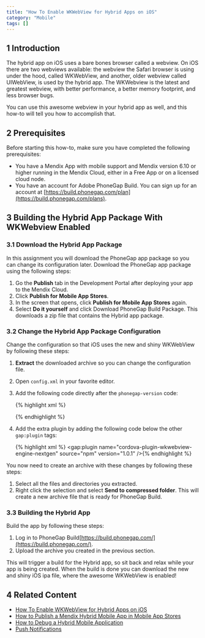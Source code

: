 ```yaml
---
title: "How To Enable WKWebView for Hybrid Apps on iOS"
category: "Mobile"
tags: []
---
```


## 1 Introduction

The hybrid app on iOS uses a bare bones browser called a webview. On iOS there are two webviews
available: the webview the Safari browser is using under the hood, called WKWebView, and another,
older webview called UIWebView, is used by the hybrid app. The WKWebview is the latest and greatest
webview, with better performance, a better memory footprint, and less browser bugs.

You can use this awesome webview in your hybrid app as well, and this how-to will tell you how to
accomplish that.

## 2 Prerequisites

Before starting this how-to, make sure you have completed the following prerequisites:

* You have a Mendix App with mobile support and Mendix version 6.10 or higher running in the Mendix Cloud, either in a Free App or on a licensed cloud node.
* You have an account for Adobe PhoneGap Build. You can sign up for an account at [https://build.phonegap.com/plan](https://build.phonegap.com/plans).

## 3 Building the Hybrid App Package With WKWebview Enabled

### 3.1 Download the Hybrid App Package
In this assignment you will download the PhoneGap app package so you can change its configuration later. Download the PhoneGap app package using the following steps:

1. Go the **Publish** tab in the Development Portal after deploying your app to the Mendix Cloud.
2. Click **Publish for Mobile App Stores**.
3. In the screen that opens, click **Publish for Mobile App Stores** again.
4. Select **Do it yourself** and click Download PhoneGap Build Package. This downloads a zip file that contains the Hybrid app package.

### 3.2 Change the Hybrid App Package Configuration
Change the configuration so that iOS uses the new and shiny WKWebView by following these steps:

1. **Extract** the downloaded archive so you can change the configuration file.
2. Open `config.xml` in your favorite editor.
3. Add the following code directly after the `phonegap-version` code:

    {% highlight xml %}
    <feature name="CDVWKWebViewEngine">
        <param name="ios-package" value="CDVWKWebViewEngine" />
    </feature>

    <preference name="CordovaWebViewEngine" value="CDVWKWebViewEngine" />{% endhighlight %}

4. Add the extra plugin by adding the following code below the other `gap:plugin` tags:

    {% highlight xml %}
    <gap:plugin name="cordova-plugin-wkwebview-engine-nextgen" source="npm" version="1.0.1" />{% endhighlight %}

You now need to create an archive with these changes by following these steps:
1. Select all the files and directories you extracted.
2. Right click the selection and select **Send to compressed folder**. This will create a new archive file that is ready for PhoneGap Build.

### 3.3 Building the Hybrid App
Build the app by following these steps:
1. Log in to PhoneGap Build[https://build.phonegap.com/](https://build.phonegap.com/).
2. Upload the archive you created in the previous section.

This will trigger a build for the Hybrid app, so sit back and relax while your app is being created. When the build is done you can download the new and shiny iOS ipa file, where the awesome WKWebView is enabled!

## 4 Related Content
* [How To Enable WKWebView for Hybrid Apps on iOS](building-a-mendix-hybrid-mobile-app-for-windows-phone)
* [How to Publish a Mendix Hybrid Mobile App in Mobile App Stores](publishing-a-mendix-hybrid-mobile-app-in-mobile-app-stores)
* [How to Debug a Hybrid Mobile Application](debug-a-hybrid-mobile-application)
* [Push Notifications](push-notifications)
